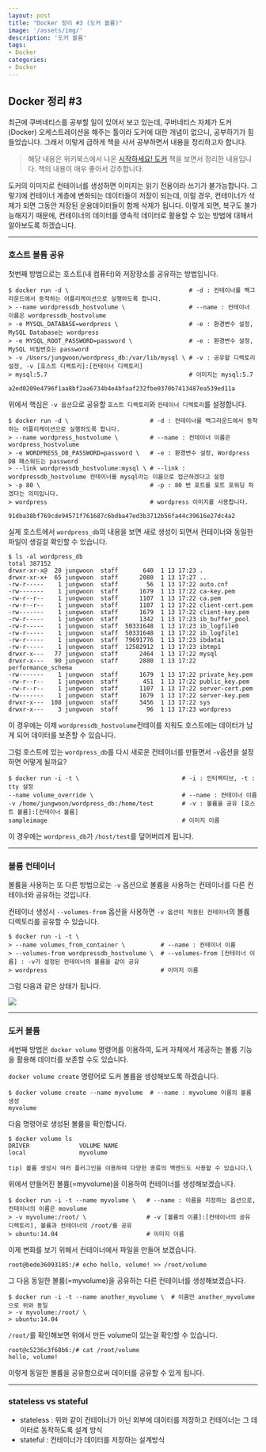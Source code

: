 ```yaml
---
layout: post
title: "Docker 정리 #3 (도커 볼륨)"
image: '/assets/img/'
description: '도커 볼륨'
tags:
- Docker
categories:
- Docker
---
```


## Docker 정리 #3

최근에 쿠버네티스를 공부할 일이 있어서 보고 있는데, 쿠버네티스 자체가 도커(Docker) 오케스트레이션을 해주는 툴이라 도커에 대한 개념이 없으니, 
공부하기가 힘들었습니다. 그래서 이렇게 급하게 책을 사서 공부하면서 내용을 정리하고자 합니다.

> 해당 내용은 위키북스에서 나온 [시작하세요! 도커](https://book.naver.com/bookdb/book_detail.nhn?bid=11884948) 책을 보면서
정리한 내용입니다. 책의 내용이 매우 좋아서 강추합니다.

도커의 이미지로 컨테이너를 생성하면 이미지는 읽기 전용이라 쓰기가 불가능합니다. 그렇기에 컨테이너 계층에 변화되는 데이터들이 저장이 되는데,
이럴 경우, 컨테이너가 삭제가 되면 그동안 저장된 운용데이터들이 함께 삭제가 됩니다. 이렇게 되면, 복구도 불가능해지기 때문에, 컨테이너의
데이터를 영속적 데이터로 활용할 수 있는 방법에 대해서 알아보도록 하겠습니다.

---

### 호스트 볼륨 공유

첫번째 방법으로는 호스트(내 컴퓨터)와 저장장소를 공유하는 방법입니다.

```
$ docker run -d \                                  # -d : 컨테이너를 백그라운드에서 동작하는 어플리케이션으로 실행하도록 합니다.
> --name wordpressdb_hostvolume \                  # --name : 컨테이너 이름은 wordpressdb_hostvolume 
> -e MYSQL_DATABASE=wordpress \                    # -e : 환경변수 설정, MySQL Database는 wordpress
> -e MYSQL_ROOT_PASSWORD=password \                # -e : 환경변수 설정, MySQL 비밀번호는 password 
> -v /Users/jungwoon/wordpress_db:/var/lib/mysql \ # -v : 공유할 디렉토리 설정, -v [호스트 디렉토리]:[컨테이너 디렉토리]
> mysql:5.7                                        # 이미지는 mysql:5.7

a2ed0209e4796f1aa8bf2aa6734b4e4bfaaf232fbe0370b7413487ea539ed11a
```

위에서 핵심은 `-v 옵션`으로 공유할 `호스트 디렉토리`와 `컨테이너 디렉토리`를 설정합니다.

```
$ docker run -d \                       # -d : 컨테이너를 백그라운드에서 동작하는 어플리케이션으로 실행하도록 합니다.
> --name wordpress_hostvolume \         # --name : 컨테이너 이름은 wordpress_hostvolume 
> -e WORDPRESS_DB_PASSWORD=password \   # -e : 환경변수 설정, Wordpress DB 패스워드는 password
> --link wordpressdb_hostvolume:mysql \ # --link : wordpressdb_hostvolume 컨테이너를 mysql라는 이름으로 접근하겠다고 설정 
> -p 80 \                               # -p : 80 번 포트를 포트 포워딩 하겠다는 의미입니다.
> wordpress                             # wordpress 이미지를 사용합니다.

91dba38bf769cde94571f761687c6bdba47ed3b3712b56fa44c39616e27dc4a2
```

실제 호스트에서 `wordpress_db`의 내용을 보면 새로 생성이 되면서 컨테이너와 동일한 파일이 생길걸 확인할 수 있습니다.

```
$ ls -al wordpress_db
total 387152
drwxr-xr-x@  20 jungwoon  staff       640  1 13 17:23 .
drwxr-xr-x+  65 jungwoon  staff      2080  1 13 17:27 ..
-rw-r-----    1 jungwoon  staff        56  1 13 17:22 auto.cnf
-rw-------    1 jungwoon  staff      1679  1 13 17:22 ca-key.pem
-rw-r--r--    1 jungwoon  staff      1107  1 13 17:22 ca.pem
-rw-r--r--    1 jungwoon  staff      1107  1 13 17:22 client-cert.pem
-rw-------    1 jungwoon  staff      1679  1 13 17:22 client-key.pem
-rw-r-----    1 jungwoon  staff      1342  1 13 17:23 ib_buffer_pool
-rw-r-----    1 jungwoon  staff  50331648  1 13 17:23 ib_logfile0
-rw-r-----    1 jungwoon  staff  50331648  1 13 17:22 ib_logfile1
-rw-r-----    1 jungwoon  staff  79691776  1 13 17:23 ibdata1
-rw-r-----    1 jungwoon  staff  12582912  1 13 17:23 ibtmp1
drwxr-x---   77 jungwoon  staff      2464  1 13 17:22 mysql
drwxr-x---   90 jungwoon  staff      2880  1 13 17:22 performance_schema
-rw-------    1 jungwoon  staff      1679  1 13 17:22 private_key.pem
-rw-r--r--    1 jungwoon  staff       451  1 13 17:22 public_key.pem
-rw-r--r--    1 jungwoon  staff      1107  1 13 17:22 server-cert.pem
-rw-------    1 jungwoon  staff      1679  1 13 17:22 server-key.pem
drwxr-x---  108 jungwoon  staff      3456  1 13 17:22 sys
drwxr-x---    3 jungwoon  staff        96  1 13 17:23 wordpress
```

이 경우에는 이제 `wordpressdb_hostvolume`컨테이를 지워도 호스트에는 데이터가 남게 되어 데이터를 보존할 수 있습니다.

그럼 호스트에 있는 `wordpress_db`를 다시 새로운 컨테이너를 만들면서 `-v`옵션을 설정하면 어떻게 될까요?

```
$ docker run -i -t \                             # -i : 인터렉티브, -t : tty 설정
--name volume_override \                         # --name : 컨테이너 이름
-v /home/jungwoon/wordpress_db:/home/test        # -v : 볼륨을 공유 [호스트 볼륨]:[컨테이너 볼륨]
sampleimage                                      # 이미지 이름
```

이 경우에는 `wordpress_db`가 `/host/test`를 덮어버리게 됩니다.

---

### 볼륨 컨테이너 

볼륨을 사용하는 또 다른 방법으로는 `-v` 옵션으로 볼륨을 사용하는 컨테이너를 다른 컨테이너와 공유하는 것입니다.

컨테이너 생성시 `--volumes-from` 옵션을 사용하면 `-v 옵션이 적용된 컨테이너`의 볼륨 디렉토리를 공유할 수 있습니다.

```
$ docker run -i -t \
> --name volumes_from_container \          # --name : 컨테이너 이름
> --volumes-from wordpressdb_hostvolume \  # --volumes-from [컨테이너 이름] : -v가 설정된 컨테이너의 볼륨을 같이 공유
> wordpress                                # 이미지 이름
```

그럼 다음과 같은 상태가 됩니다.

![](https://cdn-images-1.medium.com/max/2400/1*RroksDWh7mZ_TB9X5sfPlQ.png)

---

### 도커 볼륨

세번째 방법은 `docker volume` 명령어를 이용하여, 도커 자체에서 제공하는 볼륨 기능을 활용해 데이터를 보존할 수도 있습니다.

`docker volume create` 명령어로 도커 볼륨을 생성해보도록 하겠습니다.

```
$ docker volume create --name myvolume  # --name : myvolume 이름의 볼륨 생성
myvolume
```
다음 명령어로 생성된 볼륨을 확인합니다.

```
$ docker volume ls
DRIVER              VOLUME NAME
local               myvolume
```

`tip) 볼륨 생성시 여러 플러그인을 이용하여 다양한 종류의 백엔드도 사용할 수 있습니다.`\

위에서 만들어진 볼륨(=myvolume)을 이용하여 컨테이너를 생성해보겠습니다.

```
$ docker run -i -t --name myvolume \   # --name : 이름을 지정하는 옵션으로, 컨테이너의 이름은 movolume
> -v myvolume:/root/ \                 # -v [볼륨의 이름]:[컨테이너의 공유 디렉토리], 볼륨과 컨테이너의 /root/를 공유
> ubuntu:14.04                         # 이미지 이름
```

이제 변화를 보기 위해서 컨테이너에서 파일을 만들어 보겠습니다.

```
root@bede36093185:/# echo hello, volume! >> /root/volume
```

그 다음 동일한 볼륨(=myvolume)을 공유하는 다른 컨테이너를 생성해보겠습니다.

```
$ docker run -i -t --name another_myvolume \  # 이름만 another_myvolume으로 위와 동일
> -v myvolume:/root/ \
> ubuntu:14.04
```

`/root/`를 확인해보면 위에서 만든 volume이 있는걸 확인할 수 있습니다.

```
root@c5236c3f68b6:/# cat /root/volume
hello, volume!
```

이렇게 동일한 볼륨을 공유함으로써 데이터를 공유할 수 있게 됩니다.

---

### stateless vs stateful

- stateless : 위와 같이 컨테이너가 아닌 외부에 데이터를 저장하고 컨테이너는 그 데이터로 동작하도록 설계 방식
- stateful : 컨테이너가 데이터를 저장하는 설계방식
